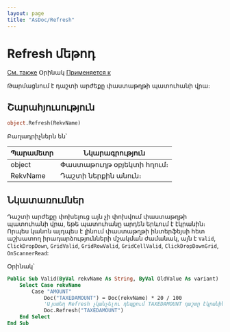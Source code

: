```yaml
---
layout: page
title: "AsDoc/Refresh"
---
```


# Refresh մեթոդ

[См. также](../Asdoc.md) Օրինակ [Применяется к](../Asdoc.md)

Թարմացնում է դաշտի արժեքը փաստաթղթի  պատուհանի վրա։ 

## Շարահյուսություն

``` vb
object.Refresh(RekvName)
```

Բաղադրիչներն են՝



| Պարամետր | Նկարագրություն |
|--|--|
| object | Փաստաթուղթ օբյեկտի հղում։|
| RekvName | Դաշտի ներքին անուն։ |


## Նկատառումներ


Դաշտի արժեքը փոխելուց այն չի փոխվում փաստաթղթի պատուհանի վրա, եթե պատուհանը արդեն երևում է էկրանին։
Որպես կանոն այդպես է լինում փաստաթղթի ինտերֆեյսի հետ աշխատող իրադարձությունների մշակման ժամանակ, այն է `Valid`, `ClickDropDown`, `GridValid`, `GridRowValid`, `GridCellValid`, `ClickDropDownGrid`, `OnScannerRead`:

Օրինակ՝
``` vb
Public Sub Valid(ByVal rekvName As String, ByVal OldValue As variant)
    Select Case rekvName
        Case "AMOUNT"
            Doc("TAXEDAMOUNT") = Doc(rekvName) * 20 / 100
            'Այստեղ Refresh չկանչելու դեպքում TAXEDAMOUNT դաշտը էկրանին կշարունակի երևալ հին արժեքով
            Doc.Refresh("TAXEDAMOUNT")
    End Select
End Sub
```

